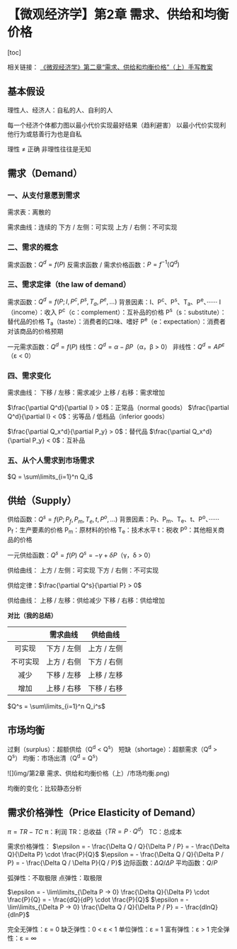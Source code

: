 # 【微观经济学】第2章 需求、供给和均衡价格



[toc]



相关链接：
[《微观经济学》第二章“需求、供给和均衡价格”（上）手写教案](https://www.bilibili.com/read/cv11408965/)



## 基本假设

理性人、经济人：自私的人、自利的人

每一个经济个体都力图以最小代价实现最好结果（趋利避害）
	以最小代价实现利他行为或慈善行为也是自私

理性 ≠ 正确
非理性往往是无知



## 需求（Demand）

### 一、从支付意愿到需求

需求表：离散的

需求曲线：连续的
	下方 / 左侧：可实现
	上方 / 右侧：不可实现



### 二、需求的概念

需求函数：$Q^d = f(P)$
反需求函数 / 需求价格函数：$P = f^{-1}(Q^d)$



### 三、需求定律（the law of demand）

需求函数：$Q^d = f(P; I, P^c, P^s, T_a, P^e, ...)$ 
	背景因素：I、P<sup>c</sup>、P<sup>s</sup>、T<sub>a</sub>、P<sup>e</sup>、······
		I（income）：收入
		P<sup>c</sup>（c：complement）：互补品的价格
		P<sup>s</sup>（s：substitute）：替代品的价格
		T<sub>a</sub>（taste）：消费者的口味、嗜好
		P<sup>e</sup>（e：expectation）：消费者对该商品的价格预期

一元需求函数：$Q^d = f(P)$
	线性：$Q^d = \alpha - \beta P$（α，β > 0）
	非线性：$Q^d = A P^\varepsilon$（ε < 0）



### 四、需求变化

需求曲线：
	下移 / 左移：需求减少
	上移 / 右移：需求增加

$\frac{\partial Q^d}{\partial I} > 0$：正常品（normal goods）
$\frac{\partial Q^d}{\partial I} < 0$：劣等品 / 低档品（inferior goods）

$\frac{\partial Q_x^d}{\partial P_y} > 0$：替代品
$\frac{\partial Q_x^d}{\partial P_y} < 0$：互补品



### 五、从个人需求到市场需求

$Q = \sum\limits_{i=1}^n Q_i$



## 供给（Supply）

供给函数：$Q^s = f(P; P_f, P_m, T_e, t, P^o, ...)$
	背景因素：P<sub>f</sub>、P<sub>m</sub>、T<sub>e</sub>、t、P<sup>o</sup>、······
		P<sub>f</sub>：生产要素的价格
		P<sub>m</sub>：原材料的价格
		T<sub>e</sub>：技术水平
		t：税收
		P<sup>o</sup>：其他相关商品的价格

一元供给函数：$Q^s = f(P)$
	$Q^s = - \gamma  + \delta P$（γ，δ > 0）

供给曲线：
	上方 / 左侧：可实现
	下方 / 右侧：不可实现

供给定律：$\frac{\partial Q^s}{\partial P} > 0$

供给曲线：
	上移 / 左移：供给减少
	下移 / 右移：供给增加



**对比（我的总结）**

|          |  需求曲线   |  供给曲线   |
| :------: | :---------: | :---------: |
|  可实现  | 下方 / 左侧 | 上方 / 左侧 |
| 不可实现 | 上方 / 右侧 | 下方 / 右侧 |
|   减少   | 下移 / 左移 | 上移 / 左移 |
|   增加   | 上移 / 右移 | 下移 / 右移 |



$Q^s = \sum\limits_{i=1}^n Q_i^s$



## 市场均衡

过剩（surplus）：超额供给（Q<sup>d</sup> < Q<sup>s</sup>）
短缺（shortage）：超额需求（Q<sup>d</sup> > Q<sup>s</sup>）
均衡：市场出清（Q<sup>d</sup> = Q<sup>s</sup>）

![](img/第2章 需求、供给和均衡价格（上）/市场均衡.png)

均衡的变化：比较静态分析



## 需求价格弹性（Price Elasticity of Demand）

$\pi = TR - TC$
	π：利润
	TR：总收益（$TR = P \cdot Q^d$）
	TC：总成本

需求价格弹性：
$\epsilon = - \frac{\Delta Q / Q}{\Delta P / P} = - \frac{\Delta Q}{\Delta P} \cdot \frac{P}{Q}$
$\epsilon = - \frac{\Delta Q / Q}{\Delta P / P} = - \frac{\Delta Q / \Delta P}{Q / P}$
	边际函数：$\Delta Q / \Delta P$
	平均函数：$Q / P$

弧弹性：不取极限
点弹性：取极限

$\epsilon = - \lim\limits_{\Delta P → 0} \frac{\Delta Q}{\Delta P} \cdot \frac{P}{Q} = - \frac{dQ}{dP} \cdot \frac{P}{Q}$
$\epsilon = - \lim\limits_{\Delta P → 0} \frac{\Delta Q / Q}{\Delta P / P} = - \frac{dlnQ}{dlnP}$

完全无弹性：ε = 0
缺乏弹性：0 < ε < 1
单位弹性：ε = 1
富有弹性：ε > 1
完全弹性：ε = ∞
